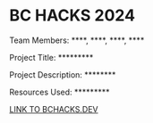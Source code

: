# BC HACKS 2024

Team Members: ****, ****, ****, ****

Project Title: *********

Project Description: ********

Resources Used: *********

[LINK TO BCHACKS.DEV](https://www.bchacks.dev/)